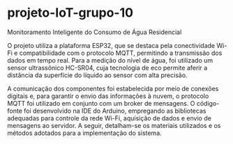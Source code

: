 # projeto-IoT-grupo-10
Monitoramento Inteligente do Consumo de Água Residencial

O projeto utiliza a plataforma ESP32, que se destaca pela conectividade Wi-Fi e
compatibilidade com o protocolo MQTT, permitindo a transmissão dos dados em tempo
real. Para a medição do nível de água, foi utilizado um sensor ultrassônico HC-SR04, cuja
tecnologia de eco permite aferir a distância da superfície do líquido ao sensor com alta
precisão.

A comunicação dos componentes foi estabelecida por meio de conexões digitais
e, para garantir o envio das informações à nuvem, o protocolo MQTT foi utilizado em
conjunto com um broker de mensagens. O código-fonte foi desenvolvido na IDE do
Arduino, empregando as bibliotecas adequadas para controle da rede Wi-Fi, aquisição de
dados e envio de mensagens ao servidor. A seguir, detalham-se os materiais utilizados e
os métodos adotados para a implementação do sistema.
